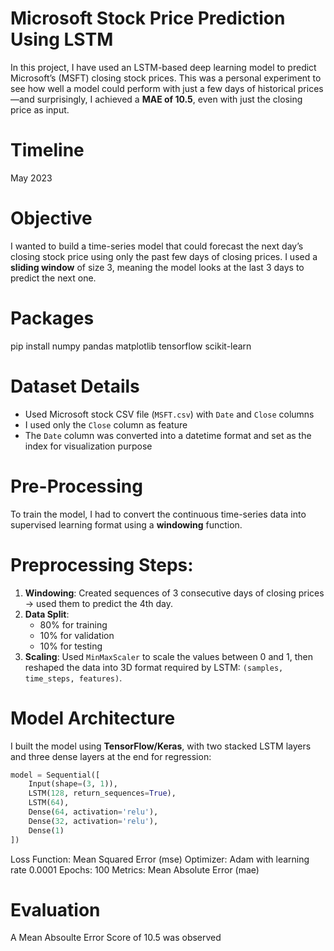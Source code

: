 # Microsoft Stock Price Prediction Using LSTM

In this project, I have used an LSTM-based deep learning model to predict Microsoft’s (MSFT) closing stock prices. This was a personal experiment to see how well a model could perform with just a few days of historical prices—and surprisingly, I achieved a **MAE of 10.5**, even with just the closing price as input.

# Timeline
May 2023

# Objective

I wanted to build a time-series model that could forecast the next day’s closing stock price using only the past few days of closing prices. I used a **sliding window** of size 3, meaning the model looks at the last 3 days to predict the next one.

# Packages
pip install numpy pandas matplotlib tensorflow scikit-learn

# Dataset Details

- Used Microsoft stock CSV file (`MSFT.csv`) with `Date` and `Close` columns  
- I used only the `Close` column as feature  
- The `Date` column was converted into a datetime format and set as the index for visualization purpose

# Pre-Processing

To train the model, I had to convert the continuous time-series data into supervised learning format using a **windowing** function.

# Preprocessing Steps:

1. **Windowing**: Created sequences of 3 consecutive days of closing prices → used them to predict the 4th day.  
2. **Data Split**:
   - 80% for training
   - 10% for validation
   - 10% for testing  
3. **Scaling**: Used `MinMaxScaler` to scale the values between 0 and 1, then reshaped the data into 3D format required by LSTM: `(samples, time_steps, features)`.


# Model Architecture

I built the model using **TensorFlow/Keras**, with two stacked LSTM layers and three dense layers at the end for regression:

```python
model = Sequential([
    Input(shape=(3, 1)),
    LSTM(128, return_sequences=True),
    LSTM(64),
    Dense(64, activation='relu'),
    Dense(32, activation='relu'),
    Dense(1)
])
```
Loss Function: Mean Squared Error (mse)
Optimizer: Adam with learning rate 0.0001
Epochs: 100
Metrics: Mean Absolute Error (mae)

# Evaluation 
A Mean Absoulte Error Score of 10.5 was observed


